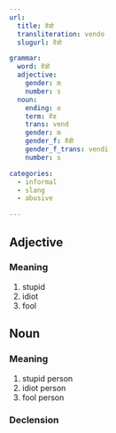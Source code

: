 ```yaml
---
url:
  title: वेंडो
  transliteration: vendo
  slugurl: वेंडो

grammar:
  word: वेंडो
  adjective:
    gender: m
    number: s
  noun:
    ending: o
    term: वेंड
    trans: vend
    gender: m
    gender_f: वेंडी
    gender_f_trans: vendi
    number: s

categories:
  - informal
  - slang
  - abusive

---
```


## Adjective
### Meaning
1. stupid
2. idiot
3. fool

## Noun
### Meaning
1. stupid person
2. idiot person
3. fool person

### Declension
<noun-decl :grammar="grammar"></noun-decl>